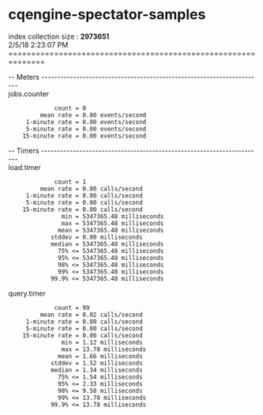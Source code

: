 # cqengine-spectator-samples

index collection size : **2973651**  
2/5/18 2:23:07 PM ==============================================================

-- Meters ----------------------------------------------------------------------  
jobs.counter
```
             count = 0
         mean rate = 0.00 events/second
     1-minute rate = 0.00 events/second
     5-minute rate = 0.00 events/second
    15-minute rate = 0.00 events/second
```
-- Timers ----------------------------------------------------------------------  
load.timer
```
             count = 1
         mean rate = 0.00 calls/second
     1-minute rate = 0.00 calls/second
     5-minute rate = 0.00 calls/second
    15-minute rate = 0.00 calls/second
               min = 5347365.48 milliseconds
               max = 5347365.48 milliseconds
              mean = 5347365.48 milliseconds
            stddev = 0.00 milliseconds
            median = 5347365.48 milliseconds
              75% <= 5347365.48 milliseconds
              95% <= 5347365.48 milliseconds
              98% <= 5347365.48 milliseconds
              99% <= 5347365.48 milliseconds
            99.9% <= 5347365.48 milliseconds
```            
query.timer
```
             count = 99
         mean rate = 0.02 calls/second
     1-minute rate = 0.00 calls/second
     5-minute rate = 0.00 calls/second
    15-minute rate = 0.00 calls/second
               min = 1.12 milliseconds
               max = 13.78 milliseconds
              mean = 1.66 milliseconds
            stddev = 1.52 milliseconds
            median = 1.34 milliseconds
              75% <= 1.54 milliseconds
              95% <= 2.33 milliseconds
              98% <= 9.58 milliseconds
              99% <= 13.78 milliseconds
            99.9% <= 13.78 milliseconds
```


